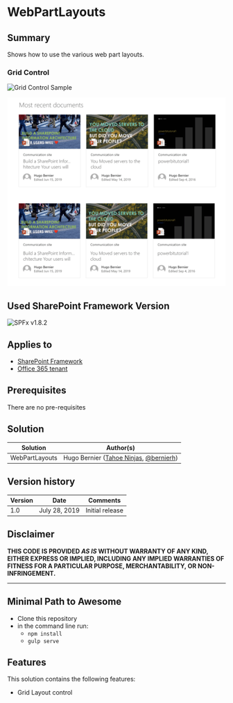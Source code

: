 # WebPartLayouts

## Summary

Shows how to use the various web part layouts.

### Grid Control

![Grid Control Sample](./assets/CustomGridControl.gif)

![Out-of-the-box vs. Custome](./assets/image-1564342248026.png)

## Used SharePoint Framework Version

![SPFx v1.8.2](https://img.shields.io/badge/SPFx-1.8.2-green.svg)

## Applies to

* [SharePoint Framework](https:/dev.office.com/sharepoint)
* [Office 365 tenant](https://dev.office.com/sharepoint/docs/spfx/set-up-your-development-environment)

## Prerequisites

There are no pre-requisites

## Solution

Solution|Author(s)
--------|---------
WebPartLayouts | Hugo Bernier ([Tahoe Ninjas](http://tahoeninjas.blog), [@bernierh](https://www.twitter.com/bernierh))

## Version history

Version|Date|Comments
-------|----|--------
1.0|July 28, 2019|Initial release

## Disclaimer

**THIS CODE IS PROVIDED *AS IS* WITHOUT WARRANTY OF ANY KIND, EITHER EXPRESS OR IMPLIED, INCLUDING ANY IMPLIED WARRANTIES OF FITNESS FOR A PARTICULAR PURPOSE, MERCHANTABILITY, OR NON-INFRINGEMENT.**

---

## Minimal Path to Awesome

* Clone this repository
* in the command line run:
  * `npm install`
  * `gulp serve`


## Features

This solution contains the following features:

* Grid Layout control

